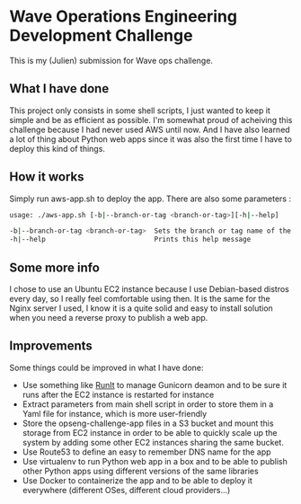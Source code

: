 # Wave Operations Engineering Development Challenge

This is my (Julien) submission for Wave ops challenge.

## What I have done

This project only consists in some shell scripts, I just wanted to keep it simple and be as efficient as possible.
I'm somewhat proud of acheiving this challenge because I had never used AWS until now. And I have also learned a lot of thing about Python web apps since it was also the first time I have to deploy this kind of things.

## How it works

Simply run aws-app.sh to deploy the app. There are also some parameters :

```bash
usage: ./aws-app.sh [-b|--branch-or-tag <branch-or-tag>][-h|--help]

-b|--branch-or-tag <branch-or-tag>  Sets the branch or tag name of the GitHub repository to deploy to AWS
-h|--help                           Prints this help message
```

## Some more info

I chose to use an Ubuntu EC2 instance because I use Debian-based distros every day, so I really feel comfortable using then.
It is the same for the Nginx server I used, I know it is a quite solid and easy to install solution when you need a reverse proxy to publish a web app.

## Improvements

Some things could be improved in what I have done:

- Use something like [RunIt](https://wiki.debian.org/runit) to manage Gunicorn deamon and to be sure it runs after the EC2 instance is restarted for instance
- Extract parameters from main shell script in order to store them in a Yaml file for instance, which is more user-friendly
- Store the opseng-challenge-app files in a S3 bucket and mount this storage from EC2 instance in order to be able to quickly scale up the system by adding some other EC2 instances sharing the same bucket.
- Use Route53 to define an easy to remember DNS name for the app
- Use virtualenv to run Python web app in a box and to be able to publish other Python apps using different versions of the same libraries
- Use Docker to containerize the app and to be able to deploy it everywhere (different OSes, different cloud providers...)
